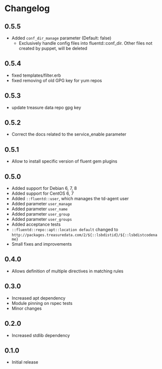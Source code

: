 # Changelog
## 0.5.5
* Added `conf_dir_manage` parameter (Default: false)
  * Exclusively handle config files into fluentd::conf_dir. Other files not created by puppet, will be deleted

## 0.5.4
* fixed templates/filter.erb
* fixed removing of old GPG key for yum repos

## 0.5.3
* update treasure data repo gpg key

## 0.5.2
* Correct the docs related to the service_enable parameter

## 0.5.1
* Allow to install specific version of fluent gem plugins

## 0.5.0
* Added support for Debian 6, 7, 8
* Added support for CentOS 6, 7
* Added `::fluentd::user`, which manages the td-agent user
* Added parameter `user_manage`
* Added parameter `user_name`
* Added parameter `user_group`
* Added parameter `user_groups`
* Added acceptance tests
* `::fluentd::repo::apt::location default` changed to
  `http://packages.treasuredata.com/2/${::lsbdistid}/${::lsbdistcodename}`
* Small fixes and improvements

## 0.4.0
* Allows definition of multiple directives in matching rules

## 0.3.0
* Increased apt dependency
* Module pinning on rspec tests
* Minor changes

## 0.2.0
* Increased stdlib dependency

## 0.1.0
* Initial release

